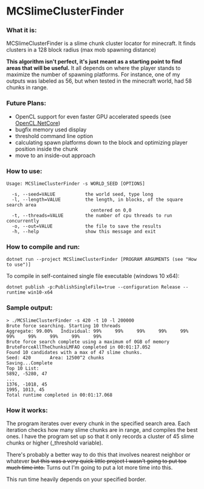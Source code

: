 # MCSlimeClusterFinder
### What it is:
MCSlimeClusterFinder is a slime chunk cluster locator for minecraft. It finds clusters in a 128 block radius (max mob spawning distance)

**This algorithm isn't perfect, it's just meant as a starting point to find areas that will be useful.** It all depends on where the player stands to maximize the number of spawning platforms. For instance, one of my outputs was labeled as 56, but when tested in the minecraft world, had 58 chunks in range.

### Future Plans:
* OpenCL support for even faster GPU accelerated speeds (see [OpenCL.NetCore](https://github.com/FracturedCodes/OpenCL.NetCore))
* bugfix memory used display
* threshold command line option
* calculating spawn platforms down to the block and optimizing player position inside the chunk
* move to an inside-out approach

### How to use:
```
Usage: MCSlimeClusterFinder -s WORLD_SEED [OPTIONS]

  -s, --seed=VALUE           the world seed, type long
  -l, --length=VALUE         the length, in blocks, of the square search area
                               centered on 0,0
  -t, --threads=VALUE        the number of cpu threads to run concurrently
  -o, --out=VALUE            the file to save the results
  -h, --help                 show this message and exit
```

### How to compile and run:
`dotnet run --project MCSlimeClusterFinder [PROGRAM ARGUMENTS (see "How to use")]`

To compile in self-contained single file executable (windows 10 x64):

`dotnet publish -p:PublishSingleFile=true --configuration Release --runtime win10-x64`

### Sample output:
```
> ./MCSlimeClusterFinder -s 420 -t 10 -l 200000
Brute force searching. Starting 10 threads
Aggregate: 99.00%   Individual: 99%     99%     99%     99%     99%     99%     99%     99%     99%     99%
Brute force search complete using a maximum of 0GB of memory
BruteForceAllTheChunksLMFAO completed in 00:01:17.052
Found 10 candidates with a max of 47 slime chunks.
Seed: 420       Area: 12500^2 chunks
Saving...Complete
Top 10 List:
5892, -5280, 47
...
1376, -1018, 45
1995, 1013, 45
Total runtime completed in 00:01:17.068
```

### How it works:
The program iterates over every chunk in the specified search area. Each iteration checks how many slime chunks are in range, and compiles the best ones. I have the program set up so that it only records a cluster of 45 slime chunks or higher (_threshold variable).

There's probably a better way to do this that involves nearest neighbor or whatever ~~but this was a very quick little project I wasn't going to put too much time into.~~ Turns out I'm going to put a lot more time into this.


This run time heavily depends on your specified border.
